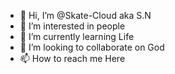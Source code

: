 - 👋 Hi, I’m @Skate-Cloud aka S.N
- 👀 I’m interested in people
- 🌱 I’m currently learning Life
- 💞️ I’m looking to collaborate on God
- 📫 How to reach me Here
  
